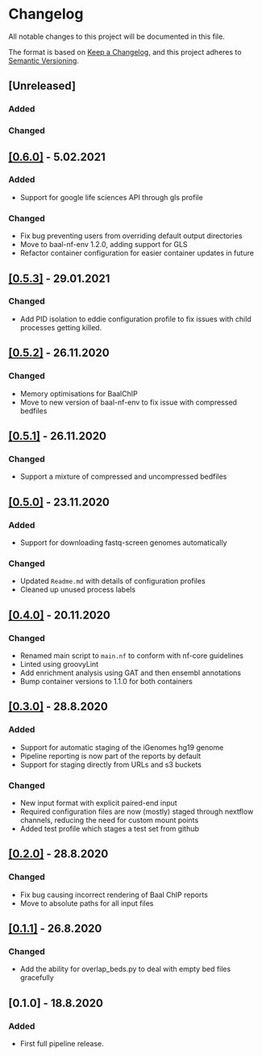 # Changelog
All notable changes to this project will be documented in this file.

The format is based on [Keep a Changelog](https://keepachangelog.com/en/1.0.0/),
and this project adheres to [Semantic Versioning](https://semver.org/spec/v2.0.0.html).

## [Unreleased]
### Added
### Changed

## [[0.6.0]](https://git.ecdf.ed.ac.uk/oalmelid/baal-nf/compare/0.5.3...0.6.0) - 5.02.2021
### Added
- Support for google life sciences API through gls profile
### Changed
- Fix bug preventing users from overriding default output directories
- Move to baal-nf-env 1.2.0, adding support for GLS
- Refactor container configuration for easier container updates in future

## [[0.5.3]](https://git.ecdf.ed.ac.uk/oalmelid/baal-nf/compare/0.5.2...0.5.3) - 29.01.2021
### Changed
- Add PID isolation to eddie configuration profile to fix issues with child processes getting killed.

## [[0.5.2]](https://git.ecdf.ed.ac.uk/oalmelid/baal-nf/compare/0.5.1...0.5.2) - 26.11.2020
### Changed
- Memory optimisations for BaalChIP
- Move to new version of baal-nf-env to fix issue with compressed bedfiles

## [[0.5.1]](https://git.ecdf.ed.ac.uk/oalmelid/baal-nf/compare/0.5.0...0.5.1) - 26.11.2020
### Changed
- Support a mixture of compressed and uncompressed bedfiles

## [[0.5.0]](https://git.ecdf.ed.ac.uk/oalmelid/baal-nf/compare/0.4.0...0.5.0) - 23.11.2020

### Added
- Support for downloading fastq-screen genomes automatically

### Changed
- Updated `Readme.md` with details of configuration profiles
- Cleaned up unused process labels

## [[0.4.0]](https://git.ecdf.ed.ac.uk/oalmelid/baal-nf/compare/0.3.0...0.4.0) - 20.11.2020

### Changed
- Renamed main script to `main.nf` to conform with nf-core guidelines
- Linted using groovyLint
- Add enrichment analysis using GAT and then ensembl annotations
- Bump container versions to 1.1.0 for both containers

## [[0.3.0]](https://git.ecdf.ed.ac.uk/oalmelid/baal-nf/compare/0.2.1...0.3.0) - 28.8.2020

### Added
- Support for automatic staging of the iGenomes hg19 genome
- Pipeline reporting is now part of the reports by default
- Support for staging directly from URLs and s3 buckets

### Changed
- New input format with explicit paired-end input
- Required configuration files are now (mostly) staged through nextflow channels, reducing the need for custom mount points
- Added test profile which stages a test set from github

## [[0.2.0]](https://git.ecdf.ed.ac.uk/oalmelid/baal-nf/compare/0.1.1...0.2.1) - 28.8.2020

### Changed
- Fix bug causing incorrect rendering of Baal ChIP reports
- Move to absolute paths for all input files

## [[0.1.1]](https://git.ecdf.ed.ac.uk/oalmelid/baal-nf/compare/0.1.0...0.1.1) - 26.8.2020

### Changed

- Add the ability for overlap_beds.py to deal with empty bed files gracefully

## [0.1.0] - 18.8.2020

### Added

- First full pipeline release.

